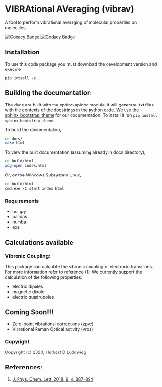 VIBRAtional AVeraging (vibrav)
==============================

A tool to perform vibrational averaging of molecular properties on molecules.

[![Codacy Badge](https://app.codacy.com/project/badge/Grade/e56e338b3e944e1985b846c9127ed952)](https://www.codacy.com/gh/herbertludowieg/vibrav/dashboard?utm_source=github.com&amp;utm_medium=referral&amp;utm_content=herbertludowieg/vibrav&amp;utm_campaign=Badge_Grade)
[![Codacy Badge](https://app.codacy.com/project/badge/Coverage/e56e338b3e944e1985b846c9127ed952)](https://www.codacy.com/gh/herbertludowieg/vibrav/dashboard?utm_source=github.com&utm_medium=referral&utm_content=herbertludowieg/vibrav&utm_campaign=Badge_Coverage)

## Installation
To use this code package you must download the development version and execute

`pip intsall -e .`

## Building the documentation
The docs are built with the sphinx-apidoc module. It will generate .txt
files with the contents of the docstrings in the python code. We use
the [sphinx_bootstrap_theme](https://github.com/ryan-roemer/sphinx-bootstrap-theme)
for our documentation. To install it run `pip install sphinx_bootstrap_theme`.

To build the documentation,
``` bash
cd docs/
make html
```

To view the built documentation (assuming already in docs directory),
``` bash
cd build/html
xdg-open index.html
```

Or, on the Windows Subsystem Linux,
``` bash
cd build/html
cmd.exe /C start index.html
```

### Requirements
 - numpy
 - pandas
 - numba
 - [exa](https://github.com/exa-analytics/exa)

## Calculations available
### Vibronic Coupling:
This package can calculate the vibronic coupling of electronic transitions. For more information refer 
to reference (1). We currently support the calculation of the following properties:
* electric dipoles
* magnetic dipole
* electric quadrupoles

## Coming Soon!!!
* Zero-point vibrational corrections (zpvc)
* Vibrational Raman Optical activity (vroa)

### Copyright

Copyright (c) 2020, Herbert D Ludowieg

## References:
1. [J. Phys. Chem. Lett. 2018, 9, 4, 887-894](https://doi.org/10.1021/acs.jpclett.7b03441)

